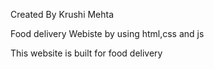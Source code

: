 Created By Krushi Mehta

Food delivery Webiste by using html,css and js 

This website is built for food delivery 
